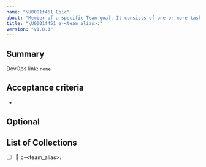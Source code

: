 ```yaml
---
name: "\U0001f451 Epic"
about: "Member of a specific Team goal. It consists of one or more task-collections"
title: "\U0001f451 e-<team_alias>:"
version: "v1.0.1"
---
```


## Summary

DevOps link: `none` <!-- Example: AB#<item_number> -->

## Acceptance criteria
- 

**Optional**
- 


## List of Collections

- [ ] :card_index: c-<team_alias>:
